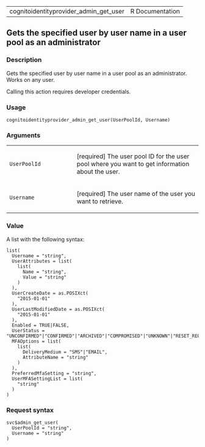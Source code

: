 <table style="width: 100%;">
<tbody>
<tr class="odd">
<td>cognitoidentityprovider_admin_get_user</td>
<td style="text-align: right;">R Documentation</td>
</tr>
</tbody>
</table>

## Gets the specified user by user name in a user pool as an administrator

### Description

Gets the specified user by user name in a user pool as an administrator.
Works on any user.

Calling this action requires developer credentials.

### Usage

    cognitoidentityprovider_admin_get_user(UserPoolId, Username)

### Arguments

<table>
<colgroup>
<col style="width: 35%" />
<col style="width: 65%" />
</colgroup>
<tbody>
<tr class="odd">
<td><code
id="cognitoidentityprovider_admin_get_user_:_UserPoolId">UserPoolId</code></td>
<td><p>[required] The user pool ID for the user pool where you want to
get information about the user.</p></td>
</tr>
<tr class="even">
<td><code
id="cognitoidentityprovider_admin_get_user_:_Username">Username</code></td>
<td><p>[required] The user name of the user you want to
retrieve.</p></td>
</tr>
</tbody>
</table>

### Value

A list with the following syntax:

    list(
      Username = "string",
      UserAttributes = list(
        list(
          Name = "string",
          Value = "string"
        )
      ),
      UserCreateDate = as.POSIXct(
        "2015-01-01"
      ),
      UserLastModifiedDate = as.POSIXct(
        "2015-01-01"
      ),
      Enabled = TRUE|FALSE,
      UserStatus = "UNCONFIRMED"|"CONFIRMED"|"ARCHIVED"|"COMPROMISED"|"UNKNOWN"|"RESET_REQUIRED"|"FORCE_CHANGE_PASSWORD",
      MFAOptions = list(
        list(
          DeliveryMedium = "SMS"|"EMAIL",
          AttributeName = "string"
        )
      ),
      PreferredMfaSetting = "string",
      UserMFASettingList = list(
        "string"
      )
    )

### Request syntax

    svc$admin_get_user(
      UserPoolId = "string",
      Username = "string"
    )
